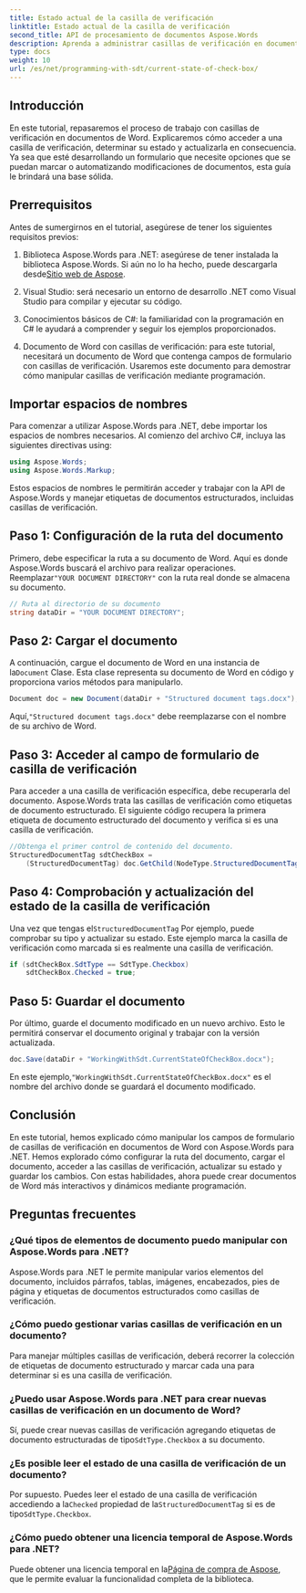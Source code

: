 ```yaml
---
title: Estado actual de la casilla de verificación
linktitle: Estado actual de la casilla de verificación
second_title: API de procesamiento de documentos Aspose.Words
description: Aprenda a administrar casillas de verificación en documentos de Word con Aspose.Words para .NET. Esta guía explica cómo configurar, actualizar y guardar casillas de verificación mediante programación.
type: docs
weight: 10
url: /es/net/programming-with-sdt/current-state-of-check-box/
---
```

## Introducción

En este tutorial, repasaremos el proceso de trabajo con casillas de verificación en documentos de Word. Explicaremos cómo acceder a una casilla de verificación, determinar su estado y actualizarla en consecuencia. Ya sea que esté desarrollando un formulario que necesite opciones que se puedan marcar o automatizando modificaciones de documentos, esta guía le brindará una base sólida.

## Prerrequisitos

Antes de sumergirnos en el tutorial, asegúrese de tener los siguientes requisitos previos:

1.  Biblioteca Aspose.Words para .NET: asegúrese de tener instalada la biblioteca Aspose.Words. Si aún no lo ha hecho, puede descargarla desde[Sitio web de Aspose](https://releases.aspose.com/words/net/).

2. Visual Studio: será necesario un entorno de desarrollo .NET como Visual Studio para compilar y ejecutar su código.

3. Conocimientos básicos de C#: la familiaridad con la programación en C# le ayudará a comprender y seguir los ejemplos proporcionados.

4. Documento de Word con casillas de verificación: para este tutorial, necesitará un documento de Word que contenga campos de formulario con casillas de verificación. Usaremos este documento para demostrar cómo manipular casillas de verificación mediante programación.

## Importar espacios de nombres

Para comenzar a utilizar Aspose.Words para .NET, debe importar los espacios de nombres necesarios. Al comienzo del archivo C#, incluya las siguientes directivas using:

```csharp
using Aspose.Words;
using Aspose.Words.Markup;
```

Estos espacios de nombres le permitirán acceder y trabajar con la API de Aspose.Words y manejar etiquetas de documentos estructurados, incluidas casillas de verificación.

## Paso 1: Configuración de la ruta del documento

 Primero, debe especificar la ruta a su documento de Word. Aquí es donde Aspose.Words buscará el archivo para realizar operaciones. Reemplazar`"YOUR DOCUMENT DIRECTORY"` con la ruta real donde se almacena su documento.

```csharp
// Ruta al directorio de su documento
string dataDir = "YOUR DOCUMENT DIRECTORY";
```

## Paso 2: Cargar el documento

 A continuación, cargue el documento de Word en una instancia de la`Document` Clase. Esta clase representa su documento de Word en código y proporciona varios métodos para manipularlo.

```csharp
Document doc = new Document(dataDir + "Structured document tags.docx");
```

 Aquí,`"Structured document tags.docx"` debe reemplazarse con el nombre de su archivo de Word.

## Paso 3: Acceder al campo de formulario de casilla de verificación

Para acceder a una casilla de verificación específica, debe recuperarla del documento. Aspose.Words trata las casillas de verificación como etiquetas de documento estructurado. El siguiente código recupera la primera etiqueta de documento estructurado del documento y verifica si es una casilla de verificación.

```csharp
//Obtenga el primer control de contenido del documento.
StructuredDocumentTag sdtCheckBox =
    (StructuredDocumentTag) doc.GetChild(NodeType.StructuredDocumentTag, 0, true);
```

## Paso 4: Comprobación y actualización del estado de la casilla de verificación

 Una vez que tengas el`StructuredDocumentTag` Por ejemplo, puede comprobar su tipo y actualizar su estado. Este ejemplo marca la casilla de verificación como marcada si es realmente una casilla de verificación.

```csharp
if (sdtCheckBox.SdtType == SdtType.Checkbox)
    sdtCheckBox.Checked = true;
```

## Paso 5: Guardar el documento

Por último, guarde el documento modificado en un nuevo archivo. Esto le permitirá conservar el documento original y trabajar con la versión actualizada.

```csharp
doc.Save(dataDir + "WorkingWithSdt.CurrentStateOfCheckBox.docx");
```

 En este ejemplo,`"WorkingWithSdt.CurrentStateOfCheckBox.docx"` es el nombre del archivo donde se guardará el documento modificado.

## Conclusión

En este tutorial, hemos explicado cómo manipular los campos de formulario de casillas de verificación en documentos de Word con Aspose.Words para .NET. Hemos explorado cómo configurar la ruta del documento, cargar el documento, acceder a las casillas de verificación, actualizar su estado y guardar los cambios. Con estas habilidades, ahora puede crear documentos de Word más interactivos y dinámicos mediante programación.

## Preguntas frecuentes

### ¿Qué tipos de elementos de documento puedo manipular con Aspose.Words para .NET?
Aspose.Words para .NET le permite manipular varios elementos del documento, incluidos párrafos, tablas, imágenes, encabezados, pies de página y etiquetas de documentos estructurados como casillas de verificación.

### ¿Cómo puedo gestionar varias casillas de verificación en un documento?
Para manejar múltiples casillas de verificación, deberá recorrer la colección de etiquetas de documento estructurado y marcar cada una para determinar si es una casilla de verificación.

### ¿Puedo usar Aspose.Words para .NET para crear nuevas casillas de verificación en un documento de Word?
 Sí, puede crear nuevas casillas de verificación agregando etiquetas de documento estructuradas de tipo`SdtType.Checkbox` a su documento.

### ¿Es posible leer el estado de una casilla de verificación de un documento?
 Por supuesto. Puedes leer el estado de una casilla de verificación accediendo a la`Checked` propiedad de la`StructuredDocumentTag` si es de tipo`SdtType.Checkbox`.

### ¿Cómo puedo obtener una licencia temporal de Aspose.Words para .NET?
 Puede obtener una licencia temporal en la[Página de compra de Aspose](https://purchase.aspose.com/temporary-license/), que le permite evaluar la funcionalidad completa de la biblioteca.
